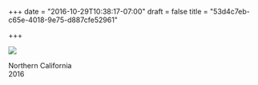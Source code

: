 +++
date = "2016-10-29T10:38:17-07:00"
draft = false
title = "53d4c7eb-c65e-4018-9e75-d887cfe52961"

+++

![](https://d17enza3bfujl8.cloudfront.net/20161028_01_163.jpg)

Northern California<br>
2016

